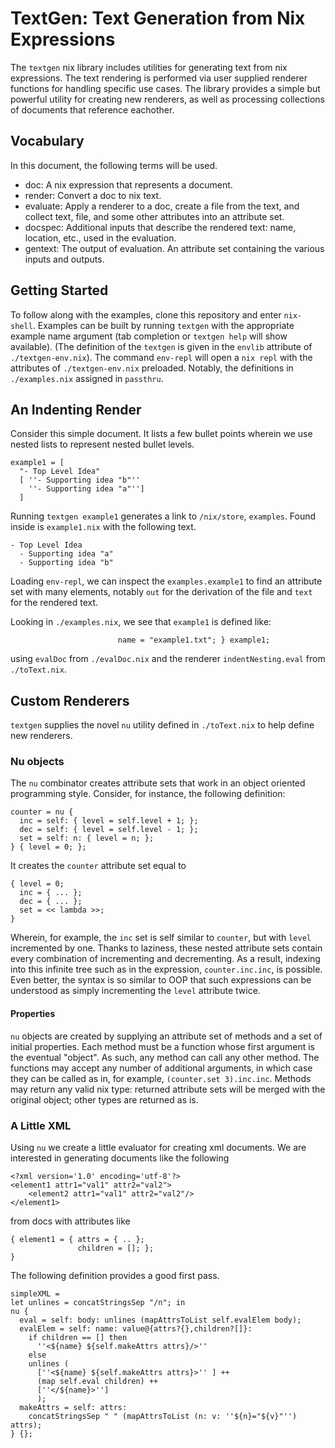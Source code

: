 # TextGen: Text Generation from Nix Expressions

The `textgen` nix library includes utilities for generating text from
nix expressions. The text rendering is performed via user supplied renderer functions for handling specific use cases. The library
provides a simple but powerful utility for creating new
renderers, as well as processing collections of documents that
reference eachother.

## Vocabulary

In this document, the following terms will be used.

- doc: A nix expression that represents a document.
- render: Convert a doc to nix text.
- evaluate: Apply a renderer to a doc, create a file from the
  text, and collect text, file, and some other attributes into an
  attribute set.
- docspec: Additional inputs that describe the rendered text: name,
  location, etc., used in the evaluation.
- gentext: The output of evaluation. An attribute set containing
  the various inputs and outputs.

## Getting Started

To follow along with the examples, clone this repository and enter
`nix-shell`. Examples can be built by running `textgen` with the
appropriate example name argument (tab completion or `textgen help`
will show available). (The definition of the `textgen` is given in
the `envlib` attribute of `./textgen-env.nix`). The command `env-repl`
will open a `nix repl` with the attributes of `./textgen-env.nix`
preloaded. Notably, the definitions in `./examples.nix` assigned
in `passthru`.

## An Indenting Render

Consider this simple document. It lists a few bullet points wherein
we use nested lists to represent nested bullet levels.

```
example1 = [
  "- Top Level Idea"
  [ ''- Supporting idea "b"''
    ''- Supporting idea "a"'']
  ]
```
Running `textgen example1` generates a link to `/nix/store`, `examples`. Found inside is `example1.nix` with the following text.

```
- Top Level Idea
  - Supporting idea "a"
  - Supporting idea "b"
```
Loading `env-repl`, we can inspect the `examples.example1` to find
an attribute set with many elements, notably `out` for the derivation
of the file and `text` for the rendered text.

Looking in `./examples.nix`, we see that `example1` is defined like:

```example1 = evalDoc { toText = indentNesting.eval;
                        name = "example1.txt"; } example1;
```
using `evalDoc` from `./evalDoc.nix` and the renderer `indentNesting.eval` from `./toText.nix`.

## Custom Renderers

`textgen` supplies the novel `nu` utility defined in `./toText.nix` to
help define new renderers.

### Nu objects

The `nu` combinator creates attribute sets that work in an object
oriented programming style. Consider, for instance, the following
definition:

```
counter = nu {
  inc = self: { level = self.level + 1; };
  dec = self: { level = self.level - 1; };
  set = self: n: { level = n; };
} { level = 0; };
```

It creates the `counter` attribute set equal to

```
{ level = 0;
  inc = { ... };
  dec = { ... };
  set = << lambda >>;
}
```

Wherein, for example, the `inc` set is self similar to `counter`,
but with `level` incremented by one. Thanks to laziness, these
nested attribute sets contain every combination of incrementing and
decrementing. As a result, indexing into this infinite tree such as
in the expression, `counter.inc.inc`, is possible. Even better, the
syntax is so similar to OOP that such expressions can be
understood as simply incrementing the `level` attribute twice.

#### Properties

`nu` objects are created by supplying an attribute set of methods
and a set of initial properties. Each method must be a function whose
first argument is the eventual "object". As such, any method can
call any other method. The functions may accept
any number of additional arguments, in which case they can be called
as in, for example, `(counter.set 3).inc.inc`. Methods may return
any valid nix type: returned attribute sets will be merged with
the original object; other types are returned as is.

### A Little XML

Using `nu` we create a little evaluator for creating xml documents.
We are interested in generating documents like the following

```
<?xml version='1.0' encoding='utf-8'?>
<element1 attr1="val1" attr2="val2">
    <element2 attr1="val1" attr2="val2"/>
</element1>
```

from docs with attributes like
```
{ element1 = { attrs = { .. };
               children = []; };
}
```

The following definition provides a good first pass.

```
simpleXML =
let unlines = concatStringsSep "/n"; in
nu {
  eval = self: body: unlines (mapAttrsToList self.evalElem body);
  evalElem = self: name: value@{attrs?{},children?[]}:
    if children == [] then
      ''<${name} ${self.makeAttrs attrs}/>''
    else
    unlines (
      [''<${name} ${self.makeAttrs attrs}>'' ] ++
      (map self.eval children) ++
      [''</${name}>'']
      );
  makeAttrs = self: attrs:
    concatStringsSep " " (mapAttrsToList (n: v: ''${n}="${v}"'') attrs);
} {};
```
